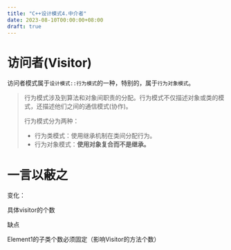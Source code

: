 ```yaml
---
title: "C++设计模式4.中介者"
date: 2023-08-10T00:00:00+08:00
draft: true
---
```


# 访问者(Visitor)

访问者模式属于`设计模式::行为模式`的一种，特别的，属于`行为对象模式`。

> 行为模式涉及到算法和对象间职责的分配。行为模式不仅描述对象或类的模式，还描述他们之间的通信模式(协作)。
>
> 行为模式分为两种：
>
> * 行为类模式：使用继承机制在类间分配行为。
> * 行为对象模式：**使用对象复合而不是继承。**

# 一言以蔽之


变化：

具体visitor的个数


缺点

Element1的子类个数必须固定（影响Visitor的方法个数）


